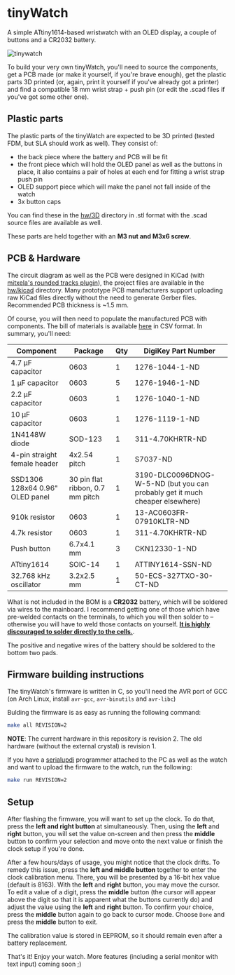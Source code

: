 # tinyWatch

A simple ATtiny1614-based wristwatch with an OLED display, a couple of buttons and a CR2032 battery.

![tinywatch](https://user-images.githubusercontent.com/41787099/195558866-5d9a7961-0574-4461-b3f9-89c7d53c51ee.jpg)

To build your very own tinyWatch, you'll need to source the components, get a PCB made (or make it yourself, if you're brave enough), get the plastic parts 3D printed (or, again, print it yourself if you've already got a printer) and find a compatible 18 mm wrist strap + push pin (or edit the .scad files if you've got some other one).

## Plastic parts

The plastic parts of the tinyWatch are expected to be 3D printed (tested FDM, but SLA should work as well). They consist of:

- the back piece where the battery and PCB will be fit
- the front piece which will hold the OLED panel as well as the buttons in place, it also contains a pair of holes at each end for fitting a wrist strap push pin
- OLED support piece which will make the panel not fall inside of the watch
- 3x button caps

You can find these in the [hw/3D](https://github.com/prochazkaml/tinyWatch/tree/master/hw/3D) directory in .stl format with the .scad source files are available as well.

These parts are held together with an **M3 nut and M3x6 screw**.

## PCB & Hardware

The circuit diagram as well as the PCB were designed in KiCad (with [mitxela's rounded tracks plugin](https://github.com/mitxela/kicad-round-tracks)), the project files are available in the [hw/kicad](https://github.com/prochazkaml/tinyWatch/tree/master/hw/kicad) directory. Many prototype PCB manufacturers support uploading raw KiCad files directly without the need to generate Gerber files. Recommended PCB thickness is ~1.5 mm.

Of course, you will then need to populate the manufactured PCB with components. The bill of materials is available [here](https://github.com/prochazkaml/tinyWatch/blob/master/hw/kicad/tinywatch.csv) in CSV format. In summary, you'll need:

|Component|Package|Qty|DigiKey Part Number|
|-|-|-|-|
|4.7 μF capacitor|0603|1|1276-1044-1-ND|
|1 μF capacitor|0603|5|1276-1946-1-ND|
|2.2 μF capacitor|0603|1|1276-1040-1-ND|
|10 μF capacitor|0603|1|1276-1119-1-ND|
|1N4148W diode|SOD-123|1|311-4.70KHRTR-ND|
|4-pin straight female header|4x2.54 pitch|1|S7037-ND|
|SSD1306 128x64 0.96" OLED panel|30 pin flat ribbon, 0.7 mm pitch|1|3190-DLC0096DNOG-W-5-ND (but you can probably get it much cheaper elsewhere)|
|910k resistor|0603|1|13-AC0603FR-07910KLTR-ND|
|4.7k resistor|0603|1|311-4.70KHRTR-ND|
|Push button|6.7x4.1 mm|3|CKN12330-1-ND|
|ATtiny1614|SOIC-14|1|ATTINY1614-SSN-ND|
|32.768 kHz oscillator|3.2x2.5 mm|1|50-ECS-327TXO-30-CT-ND|

What is not included in the BOM is a **CR2032** battery, which will be soldered via wires to the mainboard. I recommend getting one of those which have pre-welded contacts on the terminals, to which you will then solder to – otherwise you will have to weld those contacts on yourself. [**It is highly discouraged to solder directly to the cells.**](https://www.youtube.com/watch?v=wmnAx6pzDoQ).

The positive and negative wires of the battery should be soldered to the bottom two pads.

## Firmware building instructions

The tinyWatch's firmware is written in C, so you'll need the AVR port of GCC (on Arch Linux, install `avr-gcc`, `avr-binutils` and `avr-libc`)

Bulding the firmware is as easy as running the following command:

```bash
make all REVISION=2
```

**NOTE**: The current hardware in this repository is revision 2. The old hardware (without the external crystal) is revision 1.

If you have a [serialupdi](https://github.com/SpenceKonde/AVR-Guidance/blob/master/UPDI/jtag2updi.md) programmer attached to the PC as well as the watch and want to upload the firmware to the watch, run the following:

```bash
make run REVISION=2
```

## Setup

After flashing the firmware, you will want to set up the clock. To do that, press the **left and right button** at simultaneously. Then, using the **left** and **right** button, you will set the value on-screen and then press the **middle** button to confirm your selection and move onto the next value or finish the clock setup if you're done.

After a few hours/days of usage, you might notice that the clock drifts. To remedy this issue, press the **left and middle button** together to enter the clock calibration menu. There, you will be presented by a 16-bit hex value (default is 8163). With the **left** and **right** button, you may move the cursor. To edit a value of a digit, press the **middle** button (the cursor will appear above the digit so that it is apparent what the buttons currently do) and adjust the value using the **left** and **right** button. To confirm your choice, press the **middle** button again to go back to cursor mode. Choose `Done` and press the **middle** button to exit.

The calibration value is stored in EEPROM, so it should remain even after a battery replacement.

That's it! Enjoy your watch. More features (including a serial monitor with text input) coming soon ;)

